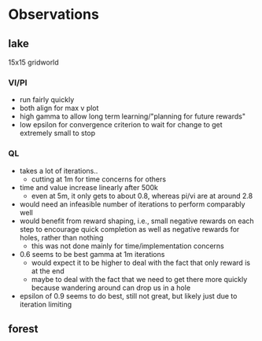 # Observations

## lake

15x15 gridworld

### VI/PI

- run fairly quickly
- both align for max v plot
- high gamma to allow long term learning/"planning for future rewards"
- low epsilon for convergence criterion to wait for change to get extremely small to stop

### QL

- takes a lot of iterations..
    - cutting at 1m for time concerns for others
- time and value increase linearly after 500k
    - even at 5m, it only gets to about 0.8, whereas pi/vi are at around 2.8
- would need an infeasible number of iterations to perform comparably well
- would benefit from reward shaping, i.e., small negative rewards on each step to encourage quick completion
as well as negative rewards for holes, rather than nothing
    - this was not done mainly for time/implementation concerns
- 0.6 seems to be best gamma at 1m iterations
    - would expect it to be higher to deal with the fact that only reward is at the end
    - maybe to deal with the fact that we need to get there more quickly because wandering around can drop us in a hole
- epsilon of 0.9 seems to do best, still not great, but likely just due to iteration limiting

## forest